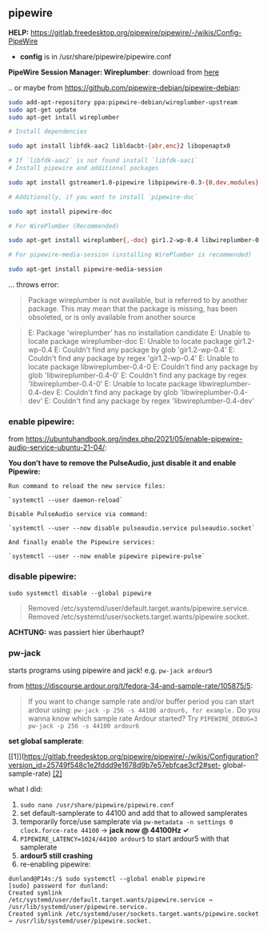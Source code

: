 ## pipewire

**HELP:** https://gitlab.freedesktop.org/pipewire/pipewire/-/wikis/Config-PipeWire

- **config** is in /usr/share/pipewire/pipewire.conf

**PipeWire Session Manager: Wireplumber**: download from [here](http://ftp.de.debian.org/debian/pool/main/w/wireplumber/wireplumber_0.4.8-4_amd64.deb) 

.. or maybe from https://github.com/pipewire-debian/pipewire-debian:  

``` bash
sudo add-apt-repository ppa:pipewire-debian/wireplumber-upstream
sudo apt-get update
sudo apt-get intall wireplumber

# Install dependencies

sudo apt install libfdk-aac2 libldacbt-{abr,enc}2 libopenaptx0

# If `libfdk-aac2` is not found install `libfdk-aac1`
# Install pipewire and additional packages

sudo apt install gstreamer1.0-pipewire libpipewire-0.3-{0,dev,modules} libspa-0.2-{bluetooth,dev,jack,modules} pipewire{,-{audio-client-libraries,pulse,bin,locales,tests}}

# Additionally, if you want to install `pipewire-doc`

sudo apt install pipewire-doc

# For WirePlumber (Recommended)

sudo apt-get install wireplumber{,-doc} gir1.2-wp-0.4 libwireplumber-0.4-{0,dev}

# For pipewire-media-session (installing WirePlumber is recommended)

sudo apt-get install pipewire-media-session

```

... throws error:

> Package wireplumber is not available, but is referred to by another package.
> This may mean that the package is missing, has been obsoleted, or
> is only available from another source

> E: Package 'wireplumber' has no installation candidate
> E: Unable to locate package wireplumber-doc
> E: Unable to locate package gir1.2-wp-0.4
> E: Couldn't find any package by glob 'gir1.2-wp-0.4'
> E: Couldn't find any package by regex 'gir1.2-wp-0.4'
> E: Unable to locate package libwireplumber-0.4-0
> E: Couldn't find any package by glob 'libwireplumber-0.4-0'
> E: Couldn't find any package by regex 'libwireplumber-0.4-0'
> E: Unable to locate package libwireplumber-0.4-dev
> E: Couldn't find any package by glob 'libwireplumber-0.4-dev'
> E: Couldn't find any package by regex 'libwireplumber-0.4-dev'


### enable pipewire:
from https://ubuntuhandbook.org/index.php/2021/05/enable-pipewire-audio-service-ubuntu-21-04/:

**You don’t have to remove the PulseAudio, just disable it and enable Pipewire:**

    Run command to reload the new service files:

    `systemctl --user daemon-reload`

    Disable PulseAudio service via command:

    `systemctl --user --now disable pulseaudio.service pulseaudio.socket`

    And finally enable the Pipewire services:

    `systemctl --user --now enable pipewire pipewire-pulse`



### disable pipewire:

`sudo systemctl disable --global pipewire`

> Removed /etc/systemd/user/default.target.wants/pipewire.service.
> Removed /etc/systemd/user/sockets.target.wants/pipewire.socket.

**ACHTUNG:** was passiert hier überhaupt?

### pw-jack

starts programs using pipewire and jack! e.g. `pw-jack ardour5`

from https://discourse.ardour.org/t/fedora-34-and-sample-rate/105875/5:
> If you want to change sample rate and/or buffer period you can start ardour using: `pw-jack -p 256 -s 44100 ardour6, for example.`
> Do you wanna know which sample rate Ardour started? Try `PIPEWIRE_DEBUG=3 pw-jack -p 256 -s 44100 ardour6`

**set global samplerate**: 

[[1]](https://gitlab.freedesktop.org/pipewire/pipewire/-/wikis/Configuration?version_id=25749f548c1e2fddd9e1678d9b7e57ebfcae3cf2#set-
global-sample-rate) [[2]](https://gitlab.freedesktop.org/pipewire/pipewire/-/wikis/Config-PipeWire)

what I did:  

1. `sudo nano /usr/share/pipewire/pipewire.conf`
2. set default-samplerate to 44100 and add that to allowed samplerates
3. temporarily force/use samplerate via `pw-metadata -n settings 0 clock.force-rate 44100` → **jack now @ 44100Hz ✓**
4. `PIPEWIRE_LATENCY=1024/44100 ardour5` to start ardour5 with that samplerate
5. **ardour5 still crashing**
6. re-enabling pipewire:

```
dunland@P14s:/$ sudo systemctl --global enable pipewire
[sudo] password for dunland: 
Created symlink /etc/systemd/user/default.target.wants/pipewire.service → /usr/lib/systemd/user/pipewire.service.
Created symlink /etc/systemd/user/sockets.target.wants/pipewire.socket → /usr/lib/systemd/user/pipewire.socket.
```